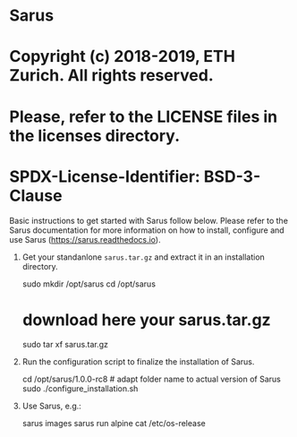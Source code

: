 # Sarus
#
# Copyright (c) 2018-2019, ETH Zurich. All rights reserved.
#
# Please, refer to the LICENSE files in the licenses directory.
# SPDX-License-Identifier: BSD-3-Clause

Basic instructions to get started with Sarus follow below. Please refer to
the Sarus documentation for more information on how to install, configure
and use Sarus (https://sarus.readthedocs.io).

1. Get your standanlone `sarus.tar.gz` and extract it in an installation directory.

    sudo mkdir /opt/sarus
    cd /opt/sarus
    # download here your sarus.tar.gz
    sudo tar xf sarus.tar.gz

2. Run the configuration script to finalize the installation of Sarus.

    cd /opt/sarus/1.0.0-rc8 # adapt folder name to actual version of Sarus
    sudo ./configure_installation.sh

3. Use Sarus, e.g.:

    sarus images
    sarus run alpine cat /etc/os-release

